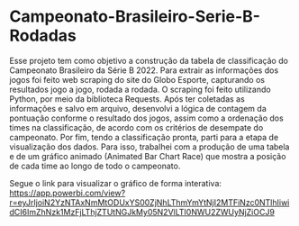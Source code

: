 # Campeonato-Brasileiro-Serie-B-Rodadas

Esse projeto tem como objetivo a construção da tabela de classificação do Campeonato Brasileiro da Série B 2022. Para extrair as informações dos jogos
foi feito web scraping do site do Globo Esporte, capturando os resultados jogo a jogo, rodada a rodada. O scraping foi feito utilizando Python, por meio da biblioteca Requests.
Após ter coletadas as informações e salvo em arquivo, desenvolvi a lógica de contagem da pontuação conforme o resultado dos jogos, assim como a ordenação dos times na classificação, 
de acordo com os critérios de desempate do campeonato.
Por fim, tendo a classificação pronta, parti para a etapa de visualização dos dados. Para isso, trabalhei com a produção de uma tabela e de um gráfico animado (Animated Bar Chart Race) que mostra a posição de cada time ao longo de todo o campeonato. 

Segue o link para visualizar o gráfico de forma interativa: 
https://app.powerbi.com/view?r=eyJrIjoiN2YzNTAxNmMtODUxYS00ZjNhLThmYmYtNjI2MTFiNzc0NTlhIiwidCI6ImZhNzk1MzFjLThjZTUtNGJkMy05N2VlLTI0NWU2ZWUyNjZiOCJ9
